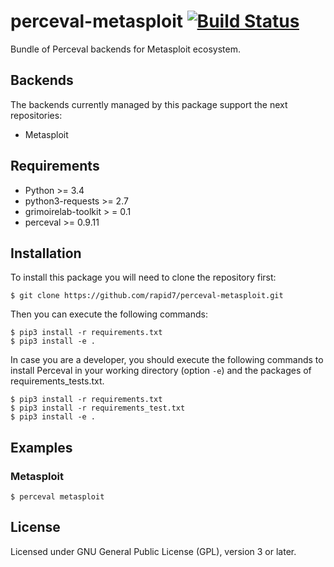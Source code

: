 # perceval-metasploit [![Build Status](https://travis-ci.org/rapid7/perceval-metasploit.svg?branch=master)](https://travis-ci.org/rapid7/perceval-metasploit)


Bundle of Perceval backends for Metasploit ecosystem.

## Backends

The backends currently managed by this package support the next repositories:

* Metasploit

## Requirements

* Python >= 3.4
* python3-requests >= 2.7
* grimoirelab-toolkit > = 0.1
* perceval >= 0.9.11

## Installation

To install this package you will need to clone the repository first:

```
$ git clone https://github.com/rapid7/perceval-metasploit.git
```

Then you can execute the following commands:
```
$ pip3 install -r requirements.txt
$ pip3 install -e .
```

In case you are a developer, you should execute the following commands to install Perceval in your working directory (option `-e`) and the packages of requirements_tests.txt.
```
$ pip3 install -r requirements.txt
$ pip3 install -r requirements_test.txt
$ pip3 install -e .
```

## Examples

### Metasploit

```
$ perceval metasploit
```

## License

Licensed under GNU General Public License (GPL), version 3 or later.
